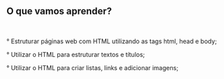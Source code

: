 <h2>
 O que vamos aprender? 
 </h2><br>

° Estruturar páginas web com HTML utilizando as tags html, head e body;

° Utilizar o HTML para estruturar textos e títulos;

° Utilizar o HTML para criar listas, links e adicionar imagens;
